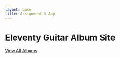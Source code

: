 ```yaml
---
layout: base
title: Assignment 5 App
---
```


<h1>Eleventy Guitar Album Site</h2>
<a href="/albumlist">View All Albums</a>
<br>

